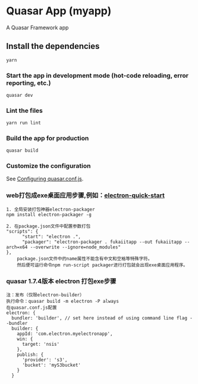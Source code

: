 # Quasar App (myapp)

A Quasar Framework app

## Install the dependencies
```bash
yarn
```

### Start the app in development mode (hot-code reloading, error reporting, etc.)
```bash
quasar dev
```

### Lint the files
```bash
yarn run lint
```

### Build the app for production
```bash
quasar build
```

### Customize the configuration
See [Configuring quasar.conf.js](https://quasar.dev/quasar-cli/quasar-conf-js).


### web打包成exe桌面应用步骤,例如：[electron-quick-start](https://github.com/electron/electron-quick-start)
	1. 全局安装打包神器electron-packager
	npm install electron-packager -g
   
	2. 在package.json文件中配置参数打包   
	"scripts": {
	      "start": "electron .",
	      "packager": "electron-packager . fukaiitapp --out fukaiitapp --arch=x64 --overwrite --ignore=node_modules"
	},
	 	package.json文件中的name属性不能含有中文和空格等特殊字符。
	 	然后便可运行命令npm run-script packager进行打包就会出现exe桌面应用程序。   

### quasar 1.7.4版本 electron 打包exe步骤
	注：发布（仅限electron-builder）
	执行命令：quasar build -m electron -P always
	在quasar.conf.js配置
	electron: {
	  bundler: 'builder', // set here instead of using command line flag --bundler
	  builder: {
	    appId: 'com.electron.myelectronapp',
	    win: {
	      target: 'nsis'
	    },
	    publish: {
	      'provider': 's3',
	      'bucket': 'myS3bucket'
	    }
	  }


    
